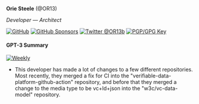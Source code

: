**Orie Steele** (@OR13)

_Developer — Architect_

<a href="https://github.com/OR13"><img src="https://img.shields.io/github/followers/OR13.svg?label=@OR13&style=social" alt="GitHub"></a> <a href="https://github.com/sponsors/OR13"><img src="https://img.shields.io/badge/GitHub_Sponsors--_.svg?style=social&logo=github&logoColor=EA4AAA" alt="GitHub Sponsors"></a> <a href="https://twitter.com/OR13b" rel="me"> <img src="https://img.shields.io/twitter/follow/OR13b?label=@OR13b&style=social" alt="Twitter @OR13b"></a> <a rel="pgpkey" href="https://github.com/OR13.gpg"><img src="https://img.shields.io/badge/PGP_key--PGP_key?logo=protonmail&style=social&logoColor=000000?link=https%3A%2F%2Fgithub.com%2FOR13.gpg?link=https%3A%2F%2Fgithub.com%2FOR13.gpg" alt="PGP/GPG Key"></a>

#### GPT-3 Summary

[![Weekly](https://github.com/OR13/OR13/actions/workflows/weekly.yml/badge.svg)](https://github.com/OR13/OR13/actions/workflows/weekly.yml)
 - This developer has made a lot of changes to a few different repositories. Most recently, they merged a fix for CI into the "verifiable-data-platform-github-action" repository, and before that they merged a change to the media type to be vc+ld+json into the "w3c/vc-data-model" repository.
